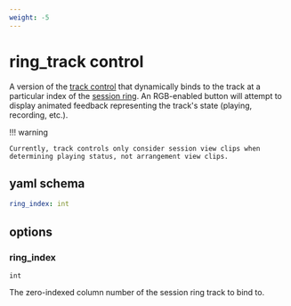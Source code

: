 ```yaml
---
weight: -5
---
```

# ring_track control

A version of the [track control](track.md) that dynamically binds to the track at a particular index of the [session ring](/lessons/session-ring).
An RGB-enabled button will attempt to display animated feedback representing the track's state (playing, recording, etc.). 


!!! warning

    Currently, track controls only consider session view clips when determining playing status, not arrangement view clips.

## yaml schema

```yaml
ring_index: int
```

## options

### ring_index
`int`

The zero-indexed column number of the session ring track to bind to.
